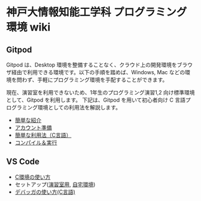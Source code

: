 # 神戸大情報知能工学科 プログラミング環境 wiki
## Gitpod 

Gitpod は、Desktop 環境を整備することなく、クラウド上の開発環境をブラウザ経由で利用できる環境です。以下の手順を踏めば、Windows, Mac などの環境を問わず、手軽にプログラミング環境を手配することができます。

現在、演習室を利用できないため、1年生のプログラミング演習1,2 向け標準環境として、Gitpod を利用します。
下記は、Gitpod を用いて初心者向け C 言語プログラミング環境としての利用法を解説します。

* [簡単な紹介](gitpod/intro.md)
* [アカウント準備](gitpod/account.md)
* [簡単な利用法（C言語）](gitpod/howto.md)
* [コンパイル＆実行](gitpod/compile.md)

## VS Code

* [C環境の使い方](vsc/C.md)
* セットアップ([演習室用](vsc/eroom.md), [自宅環境](vsc/Csetup.md))
* [デバッガの使い方(C言語)](vsc/Cdebug.md)



